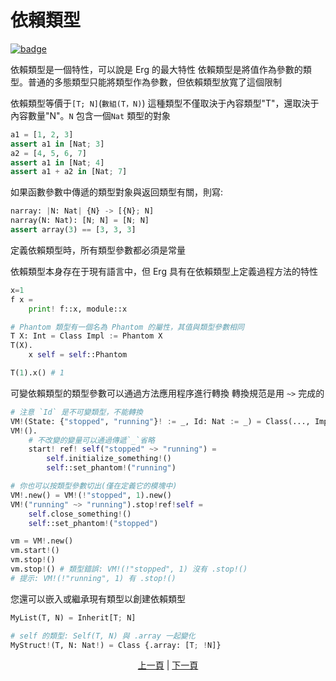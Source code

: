# 依賴類型

[![badge](https://img.shields.io/endpoint.svg?url=https%3A%2F%2Fgezf7g7pd5.execute-api.ap-northeast-1.amazonaws.com%2Fdefault%2Fsource_up_to_date%3Fowner%3Derg-lang%26repos%3Derg%26ref%3Dmain%26path%3Ddoc/EN/syntax/type/14_dependent.md%26commit_hash%3D00682a94603fed2b531898200a79f2b4a64d5aae)](https://gezf7g7pd5.execute-api.ap-northeast-1.amazonaws.com/default/source_up_to_date?owner=erg-lang&repos=erg&ref=main&path=doc/EN/syntax/type/14_dependent.md&commit_hash=00682a94603fed2b531898200a79f2b4a64d5aae)

依賴類型是一個特性，可以說是 Erg 的最大特性
依賴類型是將值作為參數的類型。普通的多態類型只能將類型作為參數，但依賴類型放寬了這個限制

依賴類型等價于`[T; N]`(`數組(T，N)`)
這種類型不僅取決于內容類型"T"，還取決于內容數量"N"。`N` 包含一個`Nat` 類型的對象

```python
a1 = [1, 2, 3]
assert a1 in [Nat; 3]
a2 = [4, 5, 6, 7]
assert a1 in [Nat; 4]
assert a1 + a2 in [Nat; 7]
```

如果函數參數中傳遞的類型對象與返回類型有關，則寫:

```python
narray: |N: Nat| {N} -> [{N}; N]
narray(N: Nat): [N; N] = [N; N]
assert array(3) == [3, 3, 3]
```

定義依賴類型時，所有類型參數都必須是常量

依賴類型本身存在于現有語言中，但 Erg 具有在依賴類型上定義過程方法的特性

```python
x=1
f x =
    print! f::x, module::x

# Phantom 類型有一個名為 Phantom 的屬性，其值與類型參數相同
T X: Int = Class Impl := Phantom X
T(X).
    x self = self::Phantom

T(1).x() # 1
```

可變依賴類型的類型參數可以通過方法應用程序進行轉換
轉換規范是用 `~>` 完成的

```python
# 注意 `Id` 是不可變類型，不能轉換
VM!(State: {"stopped", "running"}! := _, Id: Nat := _) = Class(..., Impl := Phantom! State)
VM!().
    # 不改變的變量可以通過傳遞`_`省略
    start! ref! self("stopped" ~> "running") =
        self.initialize_something!()
        self::set_phantom!("running")

# 你也可以按類型參數切出(僅在定義它的模塊中)
VM!.new() = VM!(!"stopped", 1).new()
VM!("running" ~> "running").stop!ref!self =
    self.close_something!()
    self::set_phantom!("stopped")

vm = VM!.new()
vm.start!()
vm.stop!()
vm.stop!() # 類型錯誤: VM!(!"stopped", 1) 沒有 .stop!()
# 提示: VM!(!"running", 1) 有 .stop!()
```

您還可以嵌入或繼承現有類型以創建依賴類型

```python
MyList(T, N) = Inherit[T; N]

# self 的類型: Self(T, N) 與 .array 一起變化
MyStruct!(T, N: Nat!) = Class {.array: [T; !N]}
```

<p align='center'>
    <a href='./13_algebraic.md'>上一頁</a> | <a href='./15_quantified.md'>下一頁</a>
</p>
